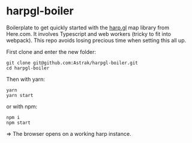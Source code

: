 # harpgl-boiler

Boilerplate to get quickly started with the [harp.gl](https://www.harp.gl/) map library from Here.com. It involves Typescript and web workers (tricky to fit into webpack). This repo avoids losing precious time when setting this all up.

First clone and enter the new folder:

```
git clone git@github.com:Astrak/harpgl-boiler.git
cd harpgl-boiler
```

Then with yarn:

```
yarn
yarn start
```

or with npm:

```
npm i
npm start
```

=> The browser opens on a working harp instance.
